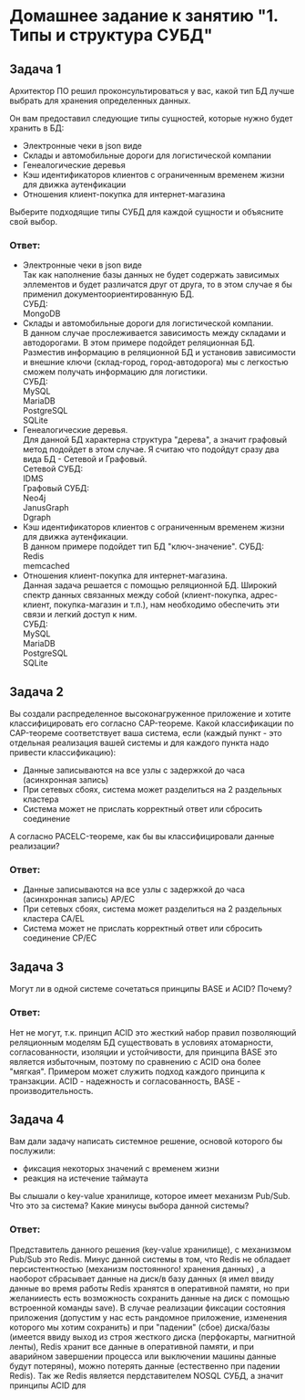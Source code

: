 # Домашнее задание к занятию "1. Типы и структура СУБД"

## Задача 1

Архитектор ПО решил проконсультироваться у вас, какой тип БД 
лучше выбрать для хранения определенных данных.

Он вам предоставил следующие типы сущностей, которые нужно будет хранить в БД:

- Электронные чеки в json виде
- Склады и автомобильные дороги для логистической компании
- Генеалогические деревья
- Кэш идентификаторов клиентов с ограниченным временем жизни для движка аутенфикации
- Отношения клиент-покупка для интернет-магазина

Выберите подходящие типы СУБД для каждой сущности и объясните свой выбор.

### Ответ:

- Электронные чеки в json виде  
Так как наполнение базы данных не будет содержать зависимых эллементов и будет различатся друг от друга, то в этом случае я бы применил 
документоориентированную БД.   
СУБД:  
MongoDB   
- Склады и автомобильные дороги для логистической компании.  
В данном случае прослеживается зависимость между складами и автодорогами. В этом примере подойдет реляционная БД. Разместив информацию в реляционной БД и 
установив зависимости и внешние ключи (склад-город, город-автодорога) мы с легкостью сможем получать информацию для логистики.  
СУБД:  
MySQL  
MariaDB  
PostgreSQL  
SQLite  
- Генеалогические деревья.    
Для данной БД характерна структура "дерева", а значит графовый метод подойдет в этом случае. Я считаю что подойдут сразу два вида БД - Сетевой и Графовый.  
Сетевой СУБД:  
IDMS   
Графовый СУБД:  
Neo4j  
JanusGraph  
Dgraph  
- Кэш идентификаторов клиентов с ограниченным временем жизни для движка аутенфикации.  
В данном примере подойдет тип БД "ключ-значение". 
СУБД:  
Redis  
memcached  
- Отношения клиент-покупка для интернет-магазина.  
Данная задача решается с помощью реляционной БД. Широкий спектр данных связанных между собой (клиент-покупка, адрес-клиент, покупка-магазин и т.п.), нам необходимо обеспечить эти связи и легкий доступ к ним.  
СУБД:  
MySQL  
MariaDB  
PostgreSQL  
SQLite  


## Задача 2

Вы создали распределенное высоконагруженное приложение и хотите классифицировать его согласно 
CAP-теореме. Какой классификации по CAP-теореме соответствует ваша система, если 
(каждый пункт - это отдельная реализация вашей системы и для каждого пункта надо привести классификацию):

- Данные записываются на все узлы с задержкой до часа (асинхронная запись)
- При сетевых сбоях, система может разделиться на 2 раздельных кластера 
- Система может не прислать корректный ответ или сбросить соединение 

А согласно PACELC-теореме, как бы вы классифицировали данные реализации?

### Ответ:

- Данные записываются на все узлы с задержкой до часа (асинхронная запись)  AP/EC
- При сетевых сбоях, система может разделиться на 2 раздельных кластера CA/EL
- Система может не прислать корректный ответ или сбросить соединение CP/EC

## Задача 3

Могут ли в одной системе сочетаться принципы BASE и ACID? Почему?

### Ответ:

Нет не могут, т.к. принцип ACID это жесткий набор правил позволяющий реляционным моделям БД существовать в условиях атомарности, согласованности, изоляции и устойчивости, для принципа BASE это является избыточным, поэтому по сравнению с ACID она более "мягкая". Примером может служить подход каждого принципа к транзакции. ACID - надежность и согласованность, BASE - производительность. 


## Задача 4

Вам дали задачу написать системное решение, основой которого бы послужили:

- фиксация некоторых значений с временем жизни
- реакция на истечение таймаута

Вы слышали о key-value хранилище, которое имеет механизм Pub/Sub. 
Что это за система? Какие минусы выбора данной системы?

### Ответ:

Представитель данного решения (key-value хранилище), с механизмом Pub/Sub это Redis. Минус данной системы в том, что Redis не обладает персистентностью (механизм постоянного! хранения данных) , а наоборот сбрасывает данные на диск/в базу данных (я имел ввиду данные во время работы Redis хранятся в оперативной памяти, но при  желанииесть есть возможность сохранить данные на диск с помощью встроенной команды save). В случае реализации фиксации состояния приложения (допустим у нас есть рандомное приложение, изменения которого мы хотим сохранить) и при "падении" (сбое) диска/базы (имеется ввиду выход из строя жесткого диска (перфокарты, магнитной ленты), Redis хранит все данные в оперативной памяти, и при аварийном завершении процесса или выключении машины данные будут потеряны), можно потерять данные (естественно при падении Redis). Так же Redis является пердставителем NOSQL СУБД, а значит принципы ACID для 

